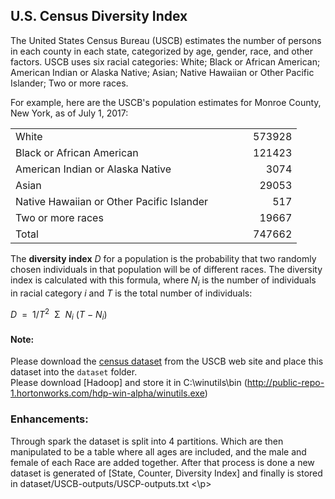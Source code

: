 <h2>U.S. Census Diversity Index</h2>
<p><a name="system"></a></p>
<p>The United States Census Bureau (USCB) estimates the number of persons in each county in each state, categorized by age, gender, race, and other factors. USCB uses six racial categories: White; Black or African American; American Indian or Alaska Native; Asian; Native Hawaiian or Other Pacific Islander; Two or more races.</p>
<p>For example, here are the USCB's population estimates for Monroe County, New York, as of July 1, 2017:</p>
<p></p>
<table border="0" cellpadding="0" cellspacing="0">
<tbody>
<tr>
<td align="left" valign="top">White</td>
<td width="40"></td>
<td align="right" valign="top">573928</td>
</tr>
<tr>
<td align="left" valign="top">Black or African American</td>
<td width="40"></td>
<td align="right" valign="top">121423</td>
</tr>
<tr>
<td align="left" valign="top">American Indian or Alaska Native</td>
<td width="40"></td>
<td align="right" valign="top">3074</td>
</tr>
<tr>
<td align="left" valign="top">Asian</td>
<td width="40"></td>
<td align="right" valign="top">29053</td>
</tr>
<tr>
<td align="left" valign="top">Native Hawaiian or Other Pacific Islander</td>
<td width="40"></td>
<td align="right" valign="top">517</td>
</tr>
<tr>
<td align="left" valign="top">Two or more races</td>
<td width="40"></td>
<td align="right" valign="top">19667</td>
</tr>
<tr>
<td align="left" valign="top">Total</td>
<td width="40"></td>
<td align="right" valign="top">747662</td>
</tr>
</tbody>
</table>
<p></p>
<p>The&nbsp;<strong>diversity index</strong>&nbsp;<em>D</em>&nbsp;for a population is the probability that two randomly chosen individuals in that population will be of different races. The diversity index is calculated with this formula, where&nbsp;<em>N</em><sub><em>i</em></sub>&nbsp;is the number of individuals in racial category&nbsp;<em>i</em>&nbsp;and&nbsp;<em>T</em>&nbsp;is the total number of individuals:</p>
<tr>
<td align="right" valign="center"><em>D</em>&nbsp;&nbsp;=&nbsp;&nbsp;1/<em>T</em><sup>2</sup>&nbsp;</td>
<td align="center" valign="center">&Sigma;</td>
<td align="left" valign="center">&nbsp;<em>N</em><sub><em>i</em></sub>&nbsp;(<em>T</em>&nbsp;&minus;&nbsp;<em>N</em><sub><em>i</em></sub>)</td>
</tr>


#### Note:
Please download the [census dataset](https://www2.census.gov/programs-surveys/popest/datasets/2010-2017/counties/asrh/cc-est2017-alldata.csv) from the USCB web site and place this dataset into the ```dataset``` folder.
<br/>Please download [Hadoop] and store it in C:\winutils\bin (http://public-repo-1.hortonworks.com/hdp-win-alpha/winutils.exe)

### Enhancements:
<p>
Through spark the dataset is split into 4 partitions. Which are then manipulated to be a table where all ages are
included, and the male and female of each Race are added together. After that process is done a new dataset is generated
of [State, Counter, Diversity Index] and finally is stored in dataset/USCB-outputs/USCP-outputs.txt
<\p>
